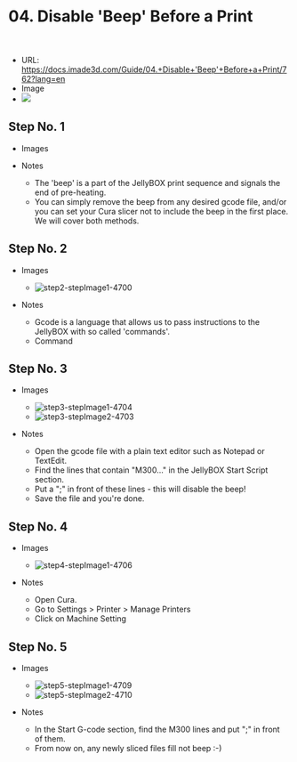 # 04. Disable 'Beep' Before a Print</u><br><br>

   - URL: https://docs.imade3d.com/Guide/04.+Disable+'Beep'+Before+a+Print/762?lang=en
   - Image
   - ![](https://d17kynu4zpq5hy.cloudfront.net/igi/imade3d/23NSHfyTMiwT4lGK.medium)


  ## Step No. 1

   - Images

   - Notes
     - The 'beep' is a part of the JellyBOX print sequence and signals the end of pre-heating.
     - You can simply remove the beep from any desired gcode file, and/or you can set your Cura slicer not to include the beep in the first place. We will cover both methods.

  ## Step No. 2

   - Images
     - ![step2-stepImage1-4700](https://d17kynu4zpq5hy.cloudfront.net/igi/imade3d/Wt2KTsejFTV5QTGd.medium)

   - Notes
     - Gcode is a language that allows us to pass instructions to the JellyBOX with so called  'commands'.
     - Command

  ## Step No. 3

   - Images
     - ![step3-stepImage1-4704](https://d17kynu4zpq5hy.cloudfront.net/igi/imade3d/cSTv2XL1udyIw13B.medium)
     - ![step3-stepImage2-4703](https://d17kynu4zpq5hy.cloudfront.net/igi/imade3d/P51Fyf1HvjZbpIAV.medium)

   - Notes
     - Open the gcode file with a plain text editor such as Notepad or TextEdit.
     - Find the  lines that contain "M300..." in the JellyBOX Start Script section.
     - Put a ";" in front of these lines - this will disable the beep!
     - Save the file and you're done.

  ## Step No. 4

   - Images
     - ![step4-stepImage1-4706](https://d17kynu4zpq5hy.cloudfront.net/igi/imade3d/vJUOO1dCCRTxEqMk.medium)

   - Notes
     - Open Cura.
     - Go to Settings > Printer > Manage Printers
     - Click on Machine Setting

  ## Step No. 5

   - Images
     - ![step5-stepImage1-4709](https://d17kynu4zpq5hy.cloudfront.net/igi/imade3d/vLZMNcYCsStmSVFA.medium)
     - ![step5-stepImage2-4710](https://d17kynu4zpq5hy.cloudfront.net/igi/imade3d/3IZipds3AYPxnEWd.medium)

   - Notes
     - In the Start G-code section, find the M300 lines and put ";" in front of them.
     - From now on, any newly sliced files fill not beep :-)
